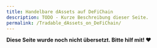 ```yaml
---
title: Handelbare dAssets auf DeFiChain
description: TODO - Kurze Beschreibung dieser Seite.
permalink: /Tradable_dAssets_on_DeFiChain/
---
```


**Diese Seite wurde noch nicht übersetzt. Bitte hilf mit! ❤**
